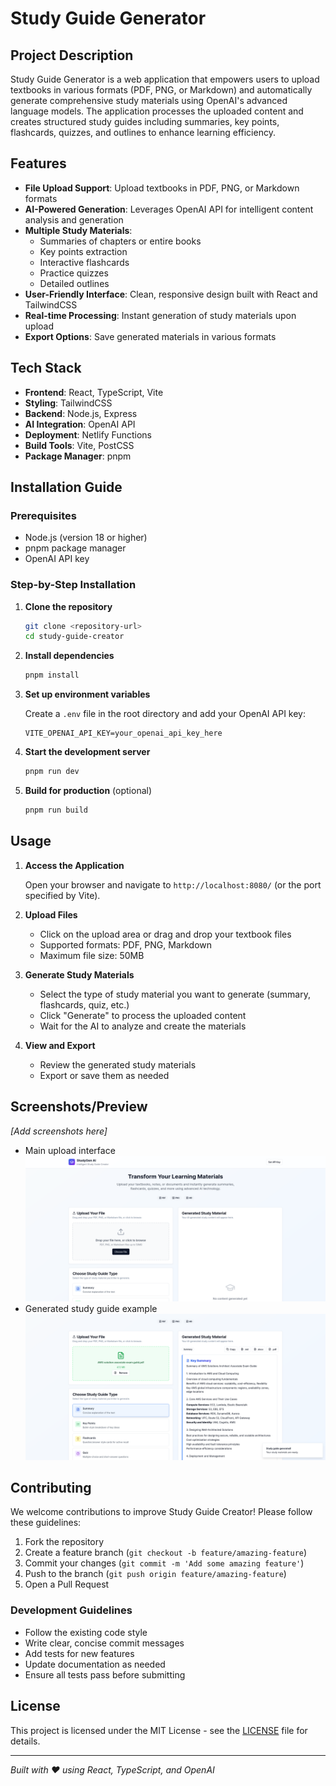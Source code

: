 # Study Guide Generator

## Project Description

Study Guide Generator is a web application that empowers users to upload textbooks in various formats (PDF, PNG, or Markdown) and automatically generate comprehensive study materials using OpenAI's advanced language models. The application processes the uploaded content and creates structured study guides including summaries, key points, flashcards, quizzes, and outlines to enhance learning efficiency.

## Features

- **File Upload Support**: Upload textbooks in PDF, PNG, or Markdown formats
- **AI-Powered Generation**: Leverages OpenAI API for intelligent content analysis and generation
- **Multiple Study Materials**:
  - Summaries of chapters or entire books
  - Key points extraction
  - Interactive flashcards
  - Practice quizzes
  - Detailed outlines
- **User-Friendly Interface**: Clean, responsive design built with React and TailwindCSS
- **Real-time Processing**: Instant generation of study materials upon upload
- **Export Options**: Save generated materials in various formats

## Tech Stack

- **Frontend**: React, TypeScript, Vite
- **Styling**: TailwindCSS
- **Backend**: Node.js, Express
- **AI Integration**: OpenAI API
- **Deployment**: Netlify Functions
- **Build Tools**: Vite, PostCSS
- **Package Manager**: pnpm

## Installation Guide

### Prerequisites

- Node.js (version 18 or higher)
- pnpm package manager
- OpenAI API key

### Step-by-Step Installation

1. **Clone the repository**
   ```bash
   git clone <repository-url>
   cd study-guide-creator
   ```

2. **Install dependencies**
   ```bash
   pnpm install
   ```

3. **Set up environment variables**
   
   Create a `.env` file in the root directory and add your OpenAI API key:
   ```env
   VITE_OPENAI_API_KEY=your_openai_api_key_here
   ```

4. **Start the development server**
   ```bash
   pnpm run dev
   ```

5. **Build for production** (optional)
   ```bash
   pnpm run build
   ```

## Usage

1. **Access the Application**
   
   Open your browser and navigate to `http://localhost:8080/` (or the port specified by Vite).

2. **Upload Files**
   
   - Click on the upload area or drag and drop your textbook files
   - Supported formats: PDF, PNG, Markdown
   - Maximum file size: 50MB

3. **Generate Study Materials**
   
   - Select the type of study material you want to generate (summary, flashcards, quiz, etc.)
   - Click "Generate" to process the uploaded content
   - Wait for the AI to analyze and create the materials

4. **View and Export**
   
   - Review the generated study materials
   - Export or save them as needed

## Screenshots/Preview

*[Add screenshots here]*

- Main upload interface
![Home page](https://raw.githubusercontent.com/SajidAnTechie/Study-Guide-Generator/c5c793e54e84ee0a751722d0e06c611875d6800d/Full%20image.png)
- Generated study guide example
![Example](https://raw.githubusercontent.com/SajidAnTechie/Study-Guide-Generator/52868c9515706bfdf1a0be2ce3340d759f9c4130/Example.png)

## Contributing

We welcome contributions to improve Study Guide Creator! Please follow these guidelines:

1. Fork the repository
2. Create a feature branch (`git checkout -b feature/amazing-feature`)
3. Commit your changes (`git commit -m 'Add some amazing feature'`)
4. Push to the branch (`git push origin feature/amazing-feature`)
5. Open a Pull Request

### Development Guidelines

- Follow the existing code style
- Write clear, concise commit messages
- Add tests for new features
- Update documentation as needed
- Ensure all tests pass before submitting

## License

This project is licensed under the MIT License - see the [LICENSE](LICENSE) file for details.

---

*Built with ❤️ using React, TypeScript, and OpenAI*
